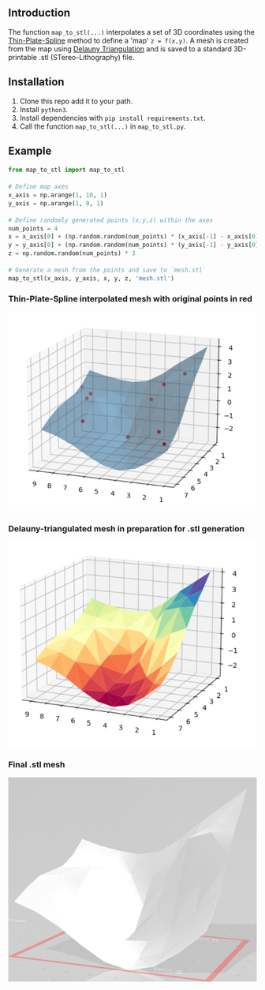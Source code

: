 ## Introduction

The function `map_to_stl(...)` interpolates a set of 3D coordinates using the [Thin-Plate-Spline](https://en.wikipedia.org/wiki/Thin_plate_spline) method to define a 'map' `z = f(x,y)`. A mesh is created from the map using [Delauny Triangulation](https://en.wikipedia.org/wiki/Delaunay_triangulation) and is saved to a standard 3D-printable .stl (STereo-Lithography) file.

## Installation

1. Clone this repo add it to your path.
2. Install `python3`.
3. Install dependencies with `pip install requirements.txt`.
4. Call the function `map_to_stl(...)` in `map_to_stl.py`.

## Example
```python
from map_to_stl import map_to_stl

# Define map axes
x_axis = np.arange(1, 10, 1)
y_axis = np.arange(1, 8, 1)

# Define randomly generated points (x,y,z) within the axes
num_points = 4
x = x_axis[0] + (np.random.random(num_points) * (x_axis[-1] - x_axis[0]))
y = y_axis[0] + (np.random.random(num_points) * (y_axis[-1] - y_axis[0]))
z = np.random.random(num_points) * 3

# Generate a mesh from the points and save to `mesh.stl`
map_to_stl(x_axis, y_axis, x, y, z, 'mesh.stl')
```

### Thin-Plate-Spline interpolated mesh with original points in red
![Mesh](/doc/mesh_interp.png)

### Delauny-triangulated mesh in preparation for .stl generation
![Mesh](/doc/mesh_tri.png)

### Final .stl mesh
![Mesh](/doc/mesh_stl.png)

